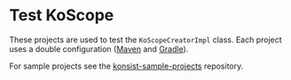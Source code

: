# Test KoScope

These projects are used to test the `KoScopeCreatorImpl` class. Each project uses a double configuration 
([Maven](https://maven.apache.org/what-is-maven.html) and [Gradle](https://gradle.org/)).

For sample projects see
the [konsist-sample-projects](https://github.com/LemonAppDev/konsist-sample-projects/) repository.
